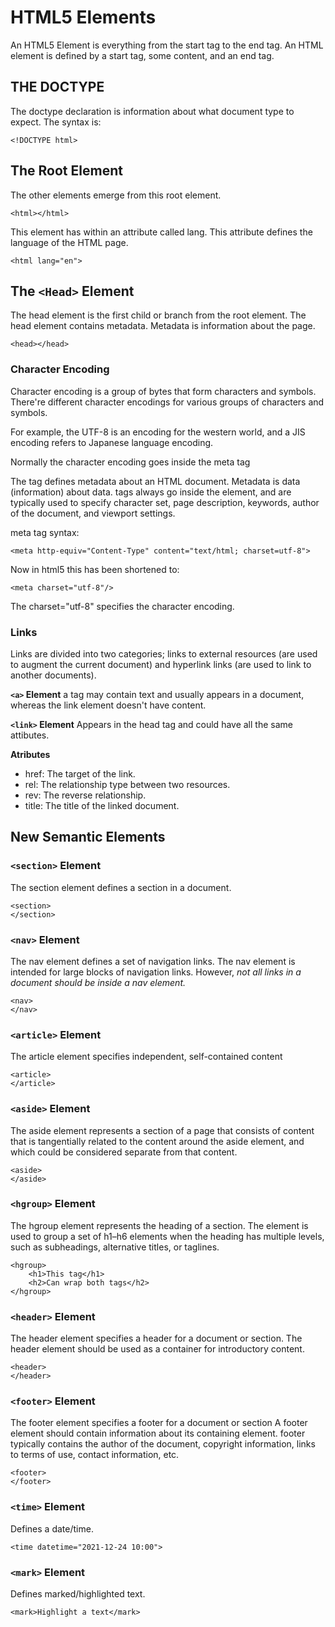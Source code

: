 # HTML5 Elements

An HTML5 Element is everything from the start tag to the end tag. An HTML element is defined by a start tag, some content, and an end tag.

## THE DOCTYPE

The doctype declaration is information about what document type to expect. The syntax is:

```
<!DOCTYPE html>
```

## The Root Element

The other elements emerge from this root element.

```<html></html>```

This element has within an attribute called lang. This attribute defines the language of the HTML page.

```<html lang="en">```

## The ```<Head>``` Element

The head element is the first child or branch from the root element. The head element contains metadata. Metadata is information about the page.

```<head></head>```

### Character Encoding

Character encoding is a group of bytes that form characters and symbols. There're different character encodings for various groups of characters and symbols. 

For example, the UTF-8 is an encoding for the western world,  and a JIS encoding refers to Japanese language encoding.

Normally the character encoding goes inside the meta tag

The <meta> tag defines metadata about an HTML document. Metadata is data (information) about data. <meta> tags always go inside the <head> element, and are typically used to specify character set, page description, keywords, author of the document, and viewport settings.

meta tag syntax:
```
<meta http-equiv="Content-Type" content="text/html; charset=utf-8">
```

Now in html5 this has been shortened to:

``` 
<meta charset="utf-8"/>
```

The charset="utf-8" specifies the character encoding.

### Links

Links are divided into two categories; links to external resources (are used to augment the current document) and hyperlink links (are used to link to another documents). 

**```<a>``` Element**
a tag may contain text and usually appears in a document, whereas the link element doesn't have content.

**```<link>``` Element**
Appears in the head tag and could have all the same attibutes.

**Atributes**
- href: The target of the link.
- rel: The relationship type between two resources.
- rev: The reverse relationship.
- title: The title of the linked document.

## New Semantic Elements

### ```<section>``` Element
The section element defines a section in a document.

```
<section>
</section> 
```


### ```<nav>``` Element
The nav element defines a set of navigation links. The nav element is intended for large blocks of navigation links. However, *not all links in a document should be inside a nav element.*

```
<nav>
</nav>
```

### ```<article>``` Element
The article element specifies independent, self-contained content

```
<article>
</article>
```

### ```<aside>``` Element
The aside element represents a section of a page that consists of content that is tangentially related to the content around the aside element, and which could be considered separate from that content.

```
<aside>
</aside>
```

### ```<hgroup>``` Element
The hgroup element represents the heading of a section. The element is used to group a set of h1–h6 elements when the heading has multiple levels, such as subheadings, alternative titles, or taglines.

```
<hgroup>
    <h1>This tag</h1>
    <h2>Can wrap both tags</h2>
</hgroup>
```

### ```<header>``` Element
The header element specifies a header for a document or section. The header element should be used as a container for introductory content.

```
<header>
</header>
```

### ```<footer>``` Element
The footer element specifies a footer for a document or section A footer element should contain information about its containing element. footer typically contains the author of the document, copyright information, links to terms of use, contact information, etc.

```
<footer>
</footer>
```

### ```<time>``` Element
Defines a date/time.

```
<time datetime="2021-12-24 10:00">
```

### ```<mark>``` Element
Defines marked/highlighted text.

```
<mark>Highlight a text</mark>
```

